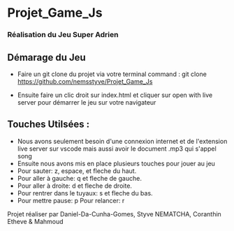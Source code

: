 # Projet_Game_Js

  ### Réalisation du Jeu Super Adrien

## Démarage du Jeu
- Faire un git clone du projet via votre terminal 
command : git clone https://github.com/nemsstyve/Projet_Game_Js

- Ensuite faire un clic droit sur index.html et cliquer sur open with live server pour démarrer le jeu sur votre navigateur

## Touches Utilsées :
- Nous avons seulement besoin d'une connexion internet et de l'extension live server sur vscode mais aussi avoir le document .mp3 qui s'appel song<br>
- Ensuite nous avons mis en place plusieurs touches pour jouer au jeu<br>
- Pour sauter: z, espace, et fleche du haut.<br>
- Pour aller à gauche: q et fleche de gauche.<br>
- Pour aller à droite: d et fleche de droite.<br>
- Pour rentrer dans le tuyaux: s et fleche du bas.<br>
- Pour mettre pause: p     Pour relancer: r

Projet réaliser par Daniel-Da-Cunha-Gomes, Styve NEMATCHA, Coranthin Etheve & Mahmoud 


